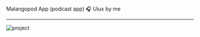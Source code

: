 Malangopod App (podcast app) 🎧
Uiux by me

__________________________________________
![project](https://s2.uupload.ir/files/ezgif.com-video-to-gif_tvl2.gif)



